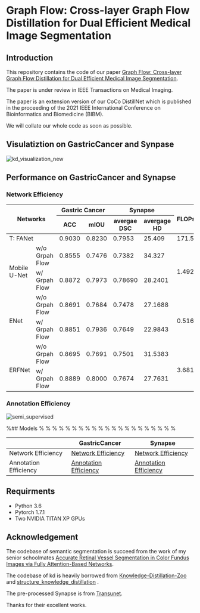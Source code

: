 # Graph Flow: Cross-layer Graph Flow Distillation for Dual Efficient Medical Image Segmentation


## Introduction
This repository contains the code  of our paper [Graph Flow: Cross-layer Graph Flow Distillation for Dual Efficient Medical Image Segmentation](https://arxiv.org/pdf/2203.08667.pdf).

The paper is under review in IEEE Transactions on Medical Imaging.

The paper is an extension version of our CoCo DistillNet which is published in the proceeding of the 2021 IEEE International Conference on
Bioinformatics and Biomedicine (BIBM).

We will collate our whole code as soon as possible.

## Visulatiztion on GastricCancer and Synpase
![kd_visualization_new](https://user-images.githubusercontent.com/84963829/160541226-c0ea02c5-5995-4116-906d-3e756e82156a.png)

## Performance on GastricCancer and Synapse 
### Network Efficiency 
<table class="tg">
<thead>
  <tr>
    <th class="tg-c3ow" colspan="2" rowspan="2">Networks</th>
    <th class="tg-c3ow" colspan="2">Gastric Cancer</th>
    <th class="tg-c3ow" colspan="2">Synapse</th>
    <th class="tg-0pky" rowspan="2">FLOPs(G)</th>
    <th class="tg-0pky" rowspan="2">Params(M)</th>
  </tr>
  <tr>
    <th class="tg-c3ow">ACC</th>
    <th class="tg-c3ow">mIOU</th>
    <th class="tg-c3ow">avergae DSC</th>
    <th class="tg-c3ow">avergage HD</th>
  </tr>
</thead>
<tbody>
  <tr>
    <td class="tg-c3ow" colspan="2">T: FANet</td>
    <td class="tg-c3ow">0.9030</td>
    <td class="tg-c3ow">0.8230</td>
    <td class="tg-c3ow">0.7953</td>
    <td class="tg-c3ow">25.409</td>
    <td class="tg-c3ow">171.556</td>
    <td class="tg-c3ow">38.250</td>
  </tr>
  <tr>
    <td class="tg-c3ow" rowspan="2"><br>Mobile U-Net </td>
    <td class="tg-0pky">w/o Grpah Flow</td>
    <td class="tg-c3ow">0.8555</td>
    <td class="tg-c3ow">0.7476</td>
    <td class="tg-c3ow">0.7382</td>
    <td class="tg-c3ow">34.327</td>
    <td class="tg-c3ow" rowspan="2"><br>1.492</td>
    <td class="tg-c3ow" rowspan="2"><br>4.640</td>
  </tr>
  <tr>
    <td class="tg-0pky">w/ Grpah Flow</td>
    <td class="tg-c3ow">0.8872</td>
    <td class="tg-c3ow">0.7973</td>
    <td class="tg-c3ow">0.78690</td>
    <td class="tg-c3ow">28.2401</td>
  </tr>
  <tr>
    <td class="tg-c3ow" rowspan="2"><br>ENet</td>
    <td class="tg-0pky">w/o Grpah Flow</td>
    <td class="tg-c3ow">0.8691</td>
    <td class="tg-c3ow">0.7684</td>
    <td class="tg-c3ow">0.7478</td>
    <td class="tg-c3ow">27.1688</td>
    <td class="tg-c3ow" rowspan="2"><br>0.516</td>
    <td class="tg-c3ow" rowspan="2"><br>0.349</td>
  </tr>
  <tr>
    <td class="tg-0pky">w/ Grpah Flow</td>
    <td class="tg-c3ow">0.8851</td>
    <td class="tg-c3ow">0.7936</td>
    <td class="tg-c3ow">0.7649</td>
    <td class="tg-c3ow">22.9843</td>
  </tr>
  <tr>
    <td class="tg-c3ow" rowspan="2"><br>ERFNet</td>
    <td class="tg-c3ow">w/o Grpah Flow</td>
    <td class="tg-c3ow">0.8695</td>
    <td class="tg-c3ow">0.7691</td>
    <td class="tg-c3ow">0.7501</td>
    <td class="tg-c3ow">31.5383</td>
    <td class="tg-c3ow" rowspan="2"><br>3.681<br></td>
    <td class="tg-c3ow" rowspan="2"><br>2.063</td>
  </tr>
  <tr>
    <td class="tg-0pky">w/ Grpah Flow</td>
    <td class="tg-c3ow">0.8889</td>
    <td class="tg-c3ow">0.8000</td>
    <td class="tg-c3ow">0.7674</td>
    <td class="tg-c3ow">27.7631</td>
  </tr>
</tbody>
</table>

### Annotation Efficiency 

![semi_supervised](https://user-images.githubusercontent.com/84963829/160548664-fad9843a-a87d-4b09-9090-411a08bff7e9.png)

%## Models
%<table class="tg">
%<thead>
%  <tr>
%    <th class="tg-0pky"></th>
%    <th class="tg-7btt">GastricCancer</th>
%    <th class="tg-7btt">Synapse</th>
%  </tr>
%</thead>
%<tbody>
%  <tr>
%    <td class="tg-7btt">Network Efficiency</td>
%    <td class="tg-0pky"><a href="https://drive.google.com/drive/folders/1yOnINbK4BcVlO9n0KoaP39CJ2twCgwqq">Network Efficiency</a></td>
%    <td class="tg-0pky"><a href="https://drive.google.com/drive/folders/1vthjYu1bVZwUa_6W0C5F0pjjKQvbyTEZ">Network Efficiency</a></td>
%  </tr>
%  <tr>
%    <td class="tg-7btt">Annotation Efficiency</td>
%    <td class="tg-0pky"><a href="https://drive.google.com/drive/folders/1mZUxvYrplhZapgq27XDQM6Fcg8-VYIP8">Annotation Efficiency</a></td>
%    <td class="tg-0pky"><a href="https://drive.google.com/drive/folders/1yTVGOfp_j31QnKamtdk1E2jU8JXXvKwm">Annotation Efficiency</a></td>
%  </tr>
%</tbody>
%</table>

## Requirments

* Python 3.6
* Pytorch 1.7.1
* Two NVIDIA TITAN XP GPUs


## Acknowledgement
The codebase of semantic segmentation is succeed from the work of my senior schoolmates [Accurate Retinal Vessel Segmentation in Color Fundus Images via Fully Attention-Based Networks](https://ieeexplore.ieee.org/abstract/document/9210783). 

The codebase of kd is heavily borrowed from [Knowledge-Distillation-Zoo](https://github.com/AberHu/Knowledge-Distillation-Zoo) and [structure_knowledge_distillation](https://github.com/irfanICMLL/structure_knowledge_distillation) .

The pre-processed Synapse is from [Transunet](https://github.com/Beckschen/TransUNet).

Thanks for their excellent works.
